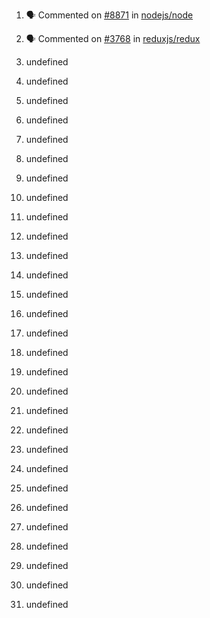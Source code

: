 1. 🗣 Commented on [#8871](https://github.com//nodejs/node/issues/8871) in [nodejs/node](https://github.com//nodejs/node)

2. 🗣 Commented on [#3768](https://github.com//reduxjs/redux/issues/3768) in [reduxjs/redux](https://github.com//reduxjs/redux)
3. undefined
4. undefined

5. undefined

6. undefined

7. undefined
8. undefined
9. undefined
10. undefined
11. undefined

12. undefined


13. undefined
14. undefined
15. undefined
16. undefined
17. undefined
18. undefined
19. undefined
20. undefined

21. undefined

22. undefined

23. undefined
24. undefined
25. undefined
26. undefined

27. undefined

28. undefined

29. undefined

30. undefined
31. undefined
